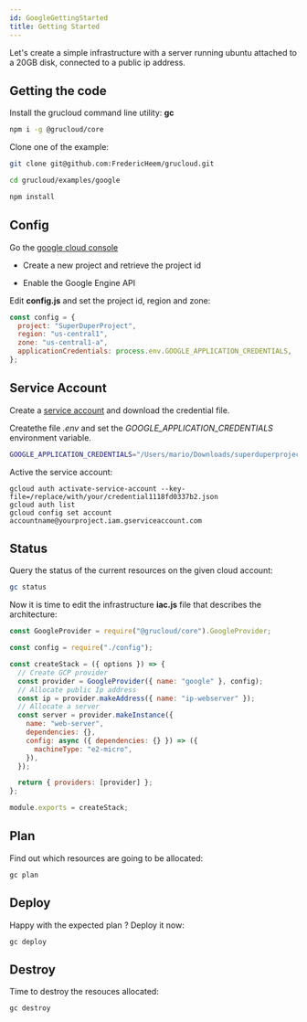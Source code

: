 ```yaml
---
id: GoogleGettingStarted
title: Getting Started
---
```


Let's create a simple infrastructure with a server running ubuntu attached to a 20GB disk, connected to a public ip address.

## Getting the code

Install the grucloud command line utility: **gc**

```bash
npm i -g @grucloud/core
```

Clone one of the example:

```bash
git clone git@github.com:FredericHeem/grucloud.git
```

```bash
cd grucloud/examples/google
```

```bash
npm install
```

## Config

Go the [google cloud console](https://console.cloud.google.com/home/dashboard)

- Create a new project and retrieve the project id

- Enable the Google Engine API

Edit **config.js** and set the project id, region and zone:

```js
const config = {
  project: "SuperDuperProject",
  region: "us-central1",
  zone: "us-central1-a",
  applicationCredentials: process.env.GOOGLE_APPLICATION_CREDENTIALS,
};
```

## Service Account

Create a [service account](https://cloud.google.com/iam/docs/creating-managing-service-accounts) and download the credential file.

Createthe file _.env_ and set the _GOOGLE_APPLICATION_CREDENTIALS_ environment variable.

```bash
GOOGLE_APPLICATION_CREDENTIALS="/Users/mario/Downloads/superduperproject-605f4eb1b929.json"
```

Active the service account:

    gcloud auth activate-service-account --key-file=/replace/with/your/credential1118fd0337b2.json
    gcloud auth list
    gcloud config set account accountname@yourproject.iam.gserviceaccount.com

## Status

Query the status of the current resources on the given cloud account:

```bash
gc status
```

Now it is time to edit the infrastructure **iac.js** file that describes the architecture:

```js
const GoogleProvider = require("@grucloud/core").GoogleProvider;

const config = require("./config");

const createStack = ({ options }) => {
  // Create GCP provider
  const provider = GoogleProvider({ name: "google" }, config);
  // Allocate public Ip address
  const ip = provider.makeAddress({ name: "ip-webserver" });
  // Allocate a server
  const server = provider.makeInstance({
    name: "web-server",
    dependencies: {},
    config: async ({ dependencies: {} }) => ({
      machineType: "e2-micro",
    }),
  });

  return { providers: [provider] };
};

module.exports = createStack;
```

## Plan

Find out which resources are going to be allocated:

    gc plan

## Deploy

Happy with the expected plan ? Deploy it now:

    gc deploy

## Destroy

Time to destroy the resouces allocated:

    gc destroy

